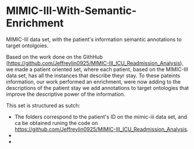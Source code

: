 # MIMIC-III-With-Semantic-Enrichment
MIMIC-III data set, with the patient's information semantic annotations to target ontolgoies.

Based on the work done on the GithHub (https://github.com/Jeffreylin0925/MIMIC-III_ICU_Readmission_Analysis), we made a patient oriented set, where each patient, based on the MIMIC-III data set, has all the instances that describe theyr stay. To these pateints information, our work performed an enrichment, were now adding to the descriptions of the patient stay we add annotations to target ontologies that improve the descriptive power of the information.

This set is structured as sutch:
  - The folders correspond to the patient's ID on the mimic-iii data set, and ca be obtained runing the code on https://github.com/Jeffreylin0925/MIMIC-III_ICU_Readmission_Analysis.
  - 
  - 
